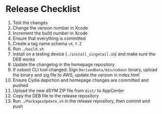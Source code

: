 # Release Checklist

1. Test the changes
2. Change the version number in Xcode
3. Increment the build number in Xcode
4. Ensure that everything is committed
5. Create a tag name schema `vX.Y.Z`
6. Run `./build.sh`
7. Install on a testing device (`./install_singetail.sh`) and make sure the DEB works
8. Update the changelog in the homepage repository
9. If nxboot CLI tool changed: Sign `DerivedData/bin/nxboot` binary, upload the binary and sig file to AWS, update the version in index.html
10. Ensure Cydia depiction and homepage changes are committed and pushed
11. Upload the new dSYM ZIP file from `dist/` to AppCenter
12. Copy the DEB file to the release repository
13. Run `./PackagesUpdate.sh` in the release repository, then commit and push
